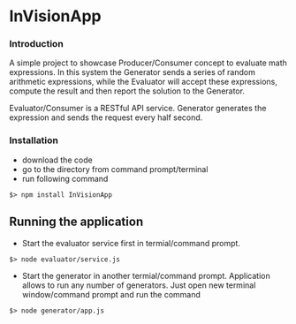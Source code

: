 InVisionApp
==========

### Introduction
A simple project to showcase Producer/Consumer concept to evaluate math expressions. In this system the Generator sends a series of random arithmetic expressions, while the Evaluator will accept these expressions, compute the result and then report the solution to the Generator.

Evaluator/Consumer is a RESTful API service. Generator generates the expression and sends the request every half second.

### Installation

- download the code
- go to the directory from command prompt/terminal
- run following command
```node
$> npm install InVisionApp
```

## Running the application

- Start the evaluator service first in termial/command prompt.
```node
$> node evaluator/service.js
```

- Start the generator in another termial/command prompt. Application allows to run any number of generators. Just open new terminal window/command prompt and run the command
```node
$> node generator/app.js
```

